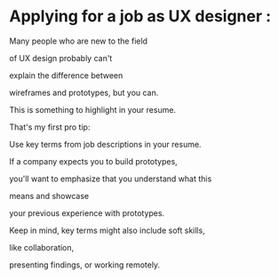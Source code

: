 # Applying for a job as UX designer :

Many people who are new to the field

of UX design probably can't

explain the difference between

wireframes and prototypes, but you can.

This is something to highlight in your resume.

That's my first pro tip:

Use key terms from job descriptions in your resume.

If a company expects you to build prototypes,

you'll want to emphasize that you understand what this

means and showcase

your previous experience with prototypes.

Keep in mind, key terms might also include soft skills,

like collaboration,

presenting findings, or working remotely.